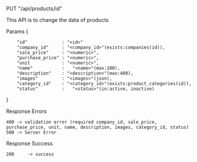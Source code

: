 PUT "/api/products/id"

This API is to change the data of products

Params
{

        "id"             : "<id>"
        "company_id"     : "<company_id>"(esists:companies(id)),
        "sale_price"     : "<numeric>",
        "purchase_price" : "<numeric>",
        "unit            : "<numeric>",
        "name"           :   "<name>"(max:200),
        "description"    : "<description>"(max:400),
        "images"         : "<images>"(json),
        "category_id"    : "<category_id>"(exists:product_categories(id)),
        "status"         :   "<status>"(in:active, inactive)

}

Response Errors

    400 -> validation error (required company_id, sale_price, purchase_price, unit, name, description, images, category_id, status)
    500 -> Server Error

Response Success

    200     -> success
